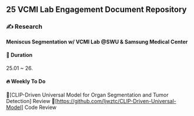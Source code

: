 ## 25 VCMI Lab Engagement Document Repository

### ✍️ Research
**Meniscus Segmentation w/ VCMI Lab @SWU & Samsung Medical Center**

#### 📅 Duration
25.01 ~ 26.

#### 🔥 Weekly To Do
📍[CLIP-Driven Universal Model for Organ Segmentation and Tumor Detection] Review
📍[https://github.com/ljwztc/CLIP-Driven-Universal-Model] Code Review
